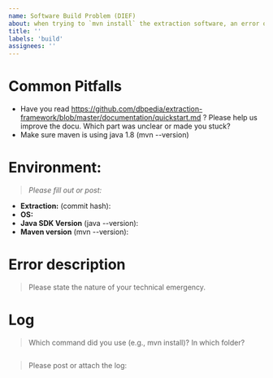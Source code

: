 ```yaml
---
name: Software Build Problem (DIEF)
about: when trying to `mvn install` the extraction software, an error occured
title: ''
labels: 'build'
assignees: ''
---
```


# Common Pitfalls
* Have you read https://github.com/dbpedia/extraction-framework/blob/master/documentation/quickstart.md ?
Please help us improve the docu. Which part was unclear or made you stuck?
* Make sure maven is using java 1.8 (mvn --version)

# Environment:
> *Please fill out or post:*
 - **Extraction:** (commit hash): 
 - **OS:** 
 - **Java SDK Version** (java --version):
 - **Maven version** (mvn --version):

# Error description
> Please state the nature of your technical emergency. 

# Log
> Which command did you use (e.g., mvn install)?
> In which folder? 
```

```
> Please post or attach the log:
```

```


